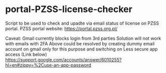 # portal-PZSS-license-checker

Script to be used to check and upadte via email status of license on PZSS portal.
PZSS portal website: https://portal.pzss.org.pl/

Caveat:
Gmail currently blocks login from 3rd parties
Solution will not work with emails with 2FA
Above could be resolved by creating dummy email account on gmail only for this purpose and switching on Less secure app access (Link below)
https://support.google.com/accounts/answer/6010255?hl=en#zippy=%2Cuse-an-app-password
